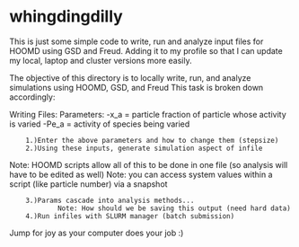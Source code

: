 # whingdingdilly
This is just some simple code to write, run and analyze input files for HOOMD using GSD and Freud.  Adding it to my profile so that I can update my local, laptop and cluster versions more easily.

The objective of this directory is to locally write, run, and analyze simulations using HOOMD, GSD, and Freud
This task is broken down accordingly:

Writing Files:
        Parameters:
                -x_a  = particle fraction of particle whose activity is varied
                -Pe_a = activity of species being varied

        1.)Enter the above parameters and how to change them (stepsize)
        2.)Using these inputs, generate simulation aspect of infile

Note: HOOMD scripts allow all of this to be done in one file (so analysis will have to be edited as well)
Note: you can access system values within a script (like particle number) via a snapshot

        3.)Params cascade into analysis methods...
                Note: How should we be saving this output (need hard data)
        4.)Run infiles with SLURM manager (batch submission)

Jump for joy as your computer does your job :)
